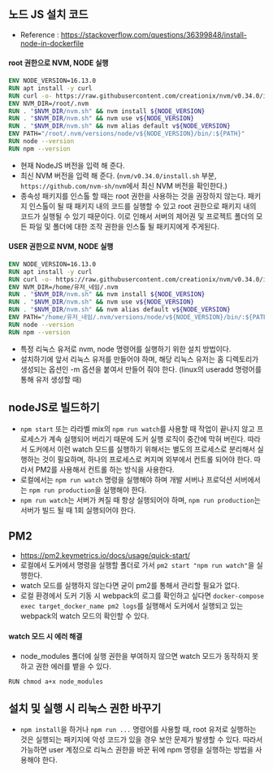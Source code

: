 ## 노드 JS 설치 코드
- Reference : https://stackoverflow.com/questions/36399848/install-node-in-dockerfile

#### root 권한으로 NVM, NODE 실행
```dockerfile
ENV NODE_VERSION=16.13.0
RUN apt install -y curl
RUN curl -o- https://raw.githubusercontent.com/creationix/nvm/v0.34.0/install.sh | bash
ENV NVM_DIR=/root/.nvm
RUN . "$NVM_DIR/nvm.sh" && nvm install ${NODE_VERSION}
RUN . "$NVM_DIR/nvm.sh" && nvm use v${NODE_VERSION}
RUN . "$NVM_DIR/nvm.sh" && nvm alias default v${NODE_VERSION}
ENV PATH="/root/.nvm/versions/node/v${NODE_VERSION}/bin/:${PATH}"
RUN node --version
RUN npm --version
```
- 현재 NodeJS 버전을 입력 해 준다.
- 최신 NVM 버전을 입력 해 준다. (`nvm/v0.34.0/install.sh` 부분, `https://github.com/nvm-sh/nvm`에서 최신 NVM 버전을 확인한다.)
- 종속성 패키지를 인스톨 할 때는 root 권한을 사용하는 것을 권장하지 않는다. 패키지 인스톨이 될 때 패키지 내의 코드를 실행할 수 있고 root 권한으로 패키지 내의 코드가 실행될 수 있기 때문이다. 이로 인해서 서버의 제어권 및 프로젝트 폴더의 모든 파일 및 폴더에 대한 조작 권한을 인스톨 될 패키지에게 주게된다.

#### USER 권한으로 NVM, NODE 실행
```dockerfile
ENV NODE_VERSION=16.13.0
RUN apt install -y curl
RUN curl -o- https://raw.githubusercontent.com/creationix/nvm/v0.34.0/install.sh | bash
ENV NVM_DIR=/home/유저_네임/.nvm
RUN . "$NVM_DIR/nvm.sh" && nvm install ${NODE_VERSION}
RUN . "$NVM_DIR/nvm.sh" && nvm use v${NODE_VERSION}
RUN . "$NVM_DIR/nvm.sh" && nvm alias default v${NODE_VERSION}
ENV PATH="/home/유저_네임/.nvm/versions/node/v${NODE_VERSION}/bin/:${PATH}"
RUN node --version
RUN npm --version
```
- 특정 리눅스 유저로 nvm, node 명령어를 실행하기 위한 설치 방법이다.
- 설치하기에 앞서 리눅스 유저를 만들어야 하며, 해당 리눅스 유저는 홈 디렉토리가 생성되는 옵션인 \-m 옵션을 붙여서 만들어 줘야 한다. (linux의 useradd 명령어를 통해 유저 생성할 때)

## nodeJS로 빌드하기
- `npm start` 또는 라라벨 mix의 `npm run watch`를 사용할 때 작업이 끝나지 않고 프로세스가 계속 실행되어 버리기 때문에 도커 실행 로직이 중간에 막혀 버린다. 따라서 도커에서 이런 watch 모드를 실행하기 위해서는 별도의 프로세스로 분리해서 실행하는 것이 필요하며, 하나의 프로세스로 켜지며 외부에서 컨트롤 되어야 한다. 따라서 PM2를 사용해서 컨트롤 하는 방식을 사용한다.
- 로컬에서는 `npm run watch` 명령을 실행해야 하며 개발 서버나 프로덕션 서버에서는 `npm run production`을 실행해야 한다.
- `npm run watch`는 서버가 켜질 때 항상 실행되어야 하며, `npm run production`는 서버가 빌드 될 때 1회 실행되어야 한다.

## PM2
- https://pm2.keymetrics.io/docs/usage/quick-start/
- 로컬에서  도커에서 명령을 실행할 폴더로 가서 `pm2 start "npm run watch"`을 실행한다.
- watch 모드를 실행하지 않는다면 굳이 pm2를 통해서 관리할 필요가 없다.
- 로컬 환경에서 도커 기동 시 webpack의 로그를 확인하고 싶다면 `docker-compose exec target_docker_name pm2 logs`를 실행해서 도커에서 실행되고 있는 webpack의 watch 모드의  확인할 수 있다.

#### watch 모드 시 에러 해결
- node_modules 폴더에 실행 권한을 부여하지 않으면 watch 모드가 동작하지 못하고 권한 에러를 뱉을 수 있다.
```
RUN chmod a+x node_modules
```

## 설치 및 실행 시 리눅스 권한 바꾸기
- `npm install`을 하거나 `npm run ...` 명령어를 사용할 때, root 유저로 실행하는 것은 실행되는 패키지에 악성 코드가 있을 경우 보안 문제가 발생할 수 있다. 따라서 가능하면 user 계정으로 리눅스 권한을 바꾼 뒤에 npm 명령을 실행하는 방법을 사용해야 한다.


